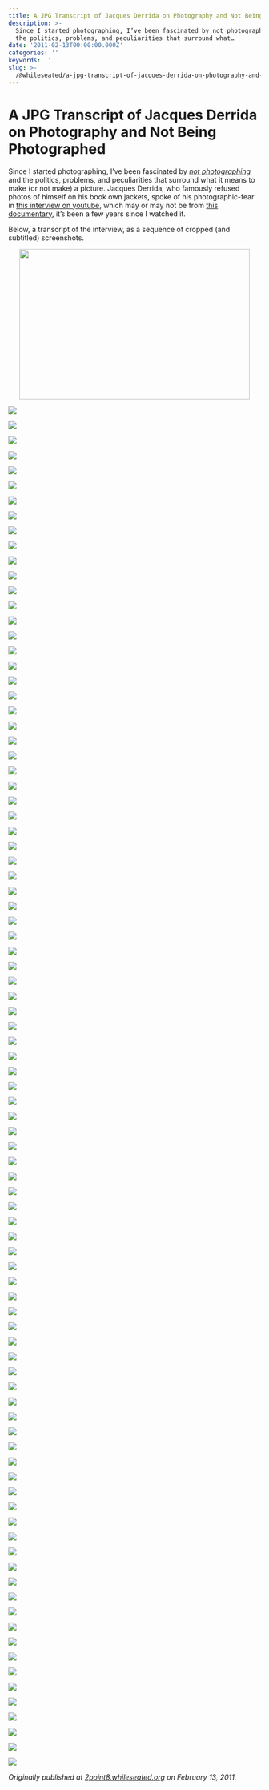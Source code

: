 ```yaml
---
title: A JPG Transcript of Jacques Derrida on Photography and Not Being Photographed
description: >-
  Since I started photographing, I’ve been fascinated by not photographing and
  the politics, problems, and peculiarities that surround what…
date: '2011-02-13T00:00:00.000Z'
categories: ''
keywords: ''
slug: >-
  /@whileseated/a-jpg-transcript-of-jacques-derrida-on-photography-and-not-being-photographed-64f22bbac06c
---
```

# A JPG Transcript of Jacques Derrida on Photography and Not Being Photographed

Since I started photographing, I’ve been fascinated by [_not photographing_](http://unphotographable.com/) and the politics, problems, and peculiarities that surround what it means to make (or not make) a picture. Jacques Derrida, who famously refused photos of himself on his book own jackets, spoke of his photographic-fear in [this interview on youtube](http://www.youtube.com/watch?v=4RjLOxrloJ0), which may or may not be from [this documentary](http://www.imdb.com/title/tt0303326/), it’s been a few years since I watched it.

Below, a transcript of the interview, as a sequence of cropped (and subtitled) screenshots.

<p align="center">
  <img width="460" height="300" src="http://www.fillmurray.com/460/300">
</p>

![](https://cdn-images-1.medium.com/max/800/0*a5bNiFDAh6OFnBwh.jpg)

![](https://cdn-images-1.medium.com/max/800/0*-bFYzp_Jaj7XSS2w.jpg)

![](https://cdn-images-1.medium.com/max/800/0*XdcuKZdgs774s514.jpg)

![](https://cdn-images-1.medium.com/max/800/0*a2n-ICLOQBUNvkiO.jpg)

![](https://cdn-images-1.medium.com/max/800/0*lYgFnaU3yk5Cm_Gn.jpg)

![](https://cdn-images-1.medium.com/max/800/0*2qLOV3ZTfNbtdLrC.jpg)

![](https://cdn-images-1.medium.com/max/800/0*jbf4GUQYbZ6ZID6M.jpg)

![](https://cdn-images-1.medium.com/max/800/0*gpWmUHlqjx8m6Fsm.jpg)

![](https://cdn-images-1.medium.com/max/800/0*0gLGw6iiduyR12EG.jpg)

![](https://cdn-images-1.medium.com/max/800/0*hI578xOUIQZtCW3M.jpg)

![](https://cdn-images-1.medium.com/max/800/0*slwc2xJuzKr4CoBV.jpg)

![](https://cdn-images-1.medium.com/max/800/0*emi9_ncB3S7LdfDy.jpg)

![](https://cdn-images-1.medium.com/max/800/0*qalgROFDEgs0TLhM.jpg)

![](https://cdn-images-1.medium.com/max/800/0*FA0TOks3kc-H0_8Z.jpg)

![](https://cdn-images-1.medium.com/max/800/0*wX-oG2w7uI7QVOS-.jpg)

![](https://cdn-images-1.medium.com/max/800/0*6czS8WQ_xQeaRD-t.jpg)

![](https://cdn-images-1.medium.com/max/800/0*YqfdGvGhYvwzGi0Q.jpg)

![](https://cdn-images-1.medium.com/max/800/0*Gs6d9WEB58sVN4-2.jpg)

![](https://cdn-images-1.medium.com/max/800/0*GQ5hd27nytUygdko.jpg)

![](https://cdn-images-1.medium.com/max/800/0*jL0eBkpcmmtz8Y3k.jpg)

![](https://cdn-images-1.medium.com/max/800/0*9_248vPE57WFl7uY.jpg)

![](https://cdn-images-1.medium.com/max/800/0*UbANMFV7AT-K2nnm.jpg)

![](https://cdn-images-1.medium.com/max/800/0*i1aXTFtiBFGlZdRL.jpg)

![](https://cdn-images-1.medium.com/max/800/0*Lqt_ZZu2rK9pYO5a.jpg)

![](https://cdn-images-1.medium.com/max/800/0*WlmDY0xyZdvry15G.jpg)

![](https://cdn-images-1.medium.com/max/800/0*midxQb1uVb2Ofay3.jpg)

![](https://cdn-images-1.medium.com/max/800/0*eCYSOn7VTCMm4csY.jpg)

![](https://cdn-images-1.medium.com/max/800/0*umQ_hSUYEIPSpTqy.jpg)

![](https://cdn-images-1.medium.com/max/800/0*AM0y7tRC8J0ekWku.jpg)

![](https://cdn-images-1.medium.com/max/800/0*isGRar9uaD-30tTx.jpg)

![](https://cdn-images-1.medium.com/max/800/0*mF7BWe53Dzlw3OEB.jpg)

![](https://cdn-images-1.medium.com/max/800/0*KPhBWkU6ZbZfs8UY.jpg)

![](https://cdn-images-1.medium.com/max/800/0*WyXoqVafSNd66lll.jpg)

![](https://cdn-images-1.medium.com/max/800/0*EMuCG4K9RUFHvnA3.jpg)

![](https://cdn-images-1.medium.com/max/800/0*YuxMZC_mkiej7VFY.jpg)

![](https://cdn-images-1.medium.com/max/800/0*OFKZXzO676sMek1g.jpg)

![](https://cdn-images-1.medium.com/max/800/0*qLxdN9Pf1TKJGlJ1.jpg)

![](https://cdn-images-1.medium.com/max/800/0*rvYskfIV3nIJLTQT.jpg)

![](https://cdn-images-1.medium.com/max/800/0*5tqOqQqcbT0KDEr2.jpg)

![](https://cdn-images-1.medium.com/max/800/0*0tg1o12uo2DSXT-x.jpg)

![](https://cdn-images-1.medium.com/max/800/0*Sp0DcMbliStKtE1N.jpg)

![](https://cdn-images-1.medium.com/max/800/0*ixHCAo3QZRhLsUd4.jpg)

![](https://cdn-images-1.medium.com/max/800/0*OIyaNj_C7g0nJ5g-.jpg)

![](https://cdn-images-1.medium.com/max/800/0*sfrzkDoRIRF93eBP.jpg)

![](https://cdn-images-1.medium.com/max/800/0*hZGO46Nz3PFWRS4l.jpg)

![](https://cdn-images-1.medium.com/max/800/0*TDf8NDUcSlCkypsS.jpg)

![](https://cdn-images-1.medium.com/max/800/0*VX9w4O78R_T6YnNr.jpg)

![](https://cdn-images-1.medium.com/max/800/0*SM8d5hPCKvRQP8Xy.jpg)

![](https://cdn-images-1.medium.com/max/800/0*xiVsleJeUGoXcsZr.jpg)

![](https://cdn-images-1.medium.com/max/800/0*BEqSKr4RAnaW8CDa.jpg)

![](https://cdn-images-1.medium.com/max/800/0*YDwu8SWop1dWd1ZG.jpg)

![](https://cdn-images-1.medium.com/max/800/0*qs_3o4qNd44_v9zi.jpg)

![](https://cdn-images-1.medium.com/max/800/0*EVzvl9CKvIOgBs7m.jpg)

![](https://cdn-images-1.medium.com/max/800/0*dhh4kpGFxXNr8zet.jpg)

![](https://cdn-images-1.medium.com/max/800/0*isQ43XGWve1V6BUA.jpg)

![](https://cdn-images-1.medium.com/max/800/0*4Lf9XsSOSXjg_wUH.jpg)

![](https://cdn-images-1.medium.com/max/800/0*8VQPZSz_U4gZbhcU.jpg)

![](https://cdn-images-1.medium.com/max/800/0*UiRvwcbDPszRu2Y_.jpg)

![](https://cdn-images-1.medium.com/max/800/0*kNiwzitMyB_nhGp3.jpg)

![](https://cdn-images-1.medium.com/max/800/0*qVO78AXcWk04gXBr.jpg)

![](https://cdn-images-1.medium.com/max/800/0*gdPyApLHbVxfU0hZ.jpg)

![](https://cdn-images-1.medium.com/max/800/0*Wh6qkhafT1wNie3t.jpg)

![](https://cdn-images-1.medium.com/max/800/0*qm8iq66R4_EHLVWu.jpg)

![](https://cdn-images-1.medium.com/max/800/0*DEhin19t7EQle6-4.jpg)

![](https://cdn-images-1.medium.com/max/800/0*rWDp108EOAhRhsKB.jpg)

![](https://cdn-images-1.medium.com/max/800/0*kVH1pHnkZhj_IgWM.jpg)

![](https://cdn-images-1.medium.com/max/800/0*69HGnUFWWawQTwRO.jpg)

![](https://cdn-images-1.medium.com/max/800/0*W_IAe1FB6unrscFS.jpg)

![](https://cdn-images-1.medium.com/max/800/0*zJxzVxgzlKUS6IsE.jpg)

![](https://cdn-images-1.medium.com/max/800/0*35C3xLgX5hZ0crQM.jpg)

![](https://cdn-images-1.medium.com/max/800/0*d2GXGMzlFZuht1zE.jpg)

![](https://cdn-images-1.medium.com/max/800/0*19fN_cw-2NXojmf2.jpg)

![](https://cdn-images-1.medium.com/max/800/0*abkh-gVlyGSncZd-.jpg)

![](https://cdn-images-1.medium.com/max/800/0*oD0z8HqOtxDlDmNA.jpg)

![](https://cdn-images-1.medium.com/max/800/0*h0mKYG6EmNw-k1lI.jpg)

![](https://cdn-images-1.medium.com/max/800/0*PV_tg_aKSVbZI_BS.jpg)

![](https://cdn-images-1.medium.com/max/800/0*nH3hPtSne-Od7Avn.jpg)

![](https://cdn-images-1.medium.com/max/800/0*V-QaZ989crJUNnGz.jpg)

![](https://cdn-images-1.medium.com/max/800/0*UueY3INHUC5iSonq.jpg)

![](https://cdn-images-1.medium.com/max/800/0*Paq5l1AdbN0s1iD0.jpg)

![](https://cdn-images-1.medium.com/max/800/0*2gmBdhIoh55UdNmI.jpg)

![](https://cdn-images-1.medium.com/max/800/0*egNpJvAf0syu37Wd.jpg)

![](https://cdn-images-1.medium.com/max/800/0*qCp8UnxYdrHOzCup.jpg)

![](https://cdn-images-1.medium.com/max/800/0*1aG-lVh46QL7rvOk.jpg)

![](https://cdn-images-1.medium.com/max/800/0*kHTAxlkf4O9XUU7o.jpg)

![](https://cdn-images-1.medium.com/max/800/0*JrSDgifV3GxqmmL4.jpg)

![](https://cdn-images-1.medium.com/max/800/0*W0iJWf_uY2hrV4Sm.jpg)

![](https://cdn-images-1.medium.com/max/800/0*87wpAs3YXZ2CTa_I.jpg)

![](https://cdn-images-1.medium.com/max/800/0*T7jZbmHeNMbqtYWA.jpg)

![](https://cdn-images-1.medium.com/max/800/0*2-2DAH6GExNzafuT.jpg)

![](https://cdn-images-1.medium.com/max/800/0*qURW6372YG_vWqb5.jpg)

_Originally published at_ [_2point8.whileseated.org_](http://2point8.whileseated.org/2011/02/13/a-jpg-transcript-of-jacques-derrida-on-photography-and-not-being-photographed/) _on February 13, 2011._

